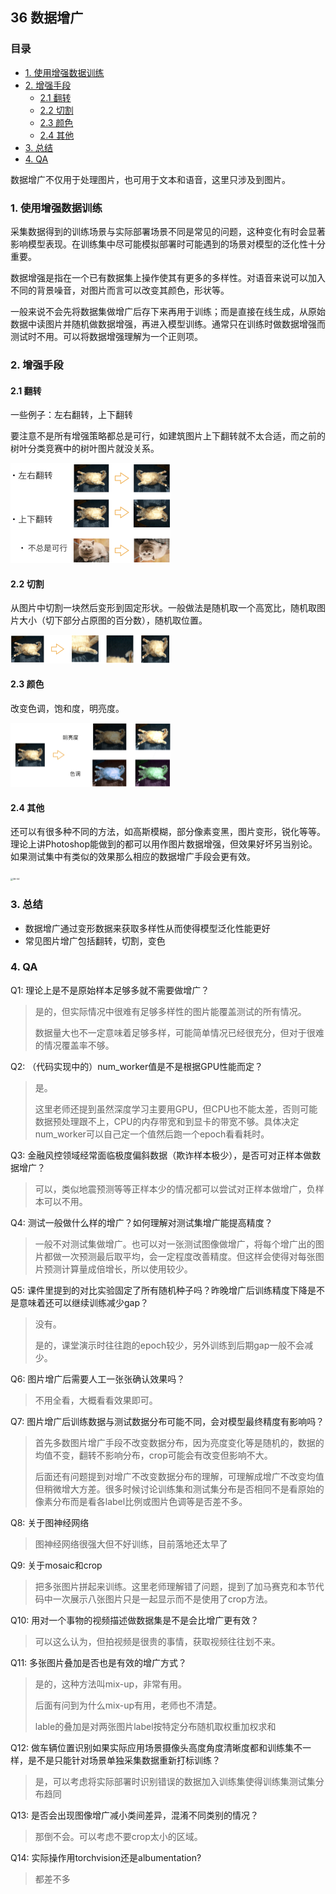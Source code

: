 ## 36 数据增广

### 目录

* [1. 使用增强数据训练](#1-使用增强数据训练)
* [2. 增强手段](#2-增强手段)
  + [2.1 翻转](#21-翻转)
  + [2.2 切割](#22-切割)
  + [2.3 颜色](#23-颜色)
  + [2.4 其他](#24-其他)
* [3. 总结](#3-总结)
* [4. QA](#4-qa)

数据增广不仅用于处理图片，也可用于文本和语音，这里只涉及到图片。

### 1. 使用增强数据训练

采集数据得到的训练场景与实际部署场景不同是常见的问题，这种变化有时会显著影响模型表现。在训练集中尽可能模拟部署时可能遇到的场景对模型的泛化性十分重要。

数据增强是指在一个已有数据集上操作使其有更多的多样性。对语音来说可以加入不同的背景噪音，对图片而言可以改变其颜色，形状等。

一般来说不会先将数据集做增广后存下来再用于训练；而是直接在线生成，从原始数据中读图片并随机做数据增强，再进入模型训练。通常只在训练时做数据增强而测试时不用。可以将数据增强理解为一个正则项。

### 2. 增强手段

#### 2.1 翻转

一些例子：左右翻转，上下翻转

要注意不是所有增强策略都总是可行，如建筑图片上下翻转就不太合适，而之前的树叶分类竞赛中的树叶图片就没关系。

<img src="..\imgs\36\36-01.png" alt="36-01" style="zoom:25%;" />

#### 2.2 切割

从图片中切割一块然后变形到固定形状。一般做法是随机取一个高宽比，随机取图片大小（切下部分占原图的百分数），随机取位置。

<img src="..\imgs\36\36-02.png" alt="36-02" style="zoom:25%;" />

#### 2.3 颜色

改变色调，饱和度，明亮度。

<img src="..\imgs\36\36-03.png" alt="36-03" style="zoom:25%;" />

#### 2.4 其他

还可以有很多种不同的方法，如高斯模糊，部分像素变黑，图片变形，锐化等等。理论上讲Photoshop能做到的都可以用作图片数据增强，但效果好坏另当别论。如果测试集中有类似的效果那么相应的数据增广手段会更有效。

<img src="..\imgs\36\36-04.png" alt="36-04" style="zoom:25%;" />

### 3. 总结

- 数据增广通过变形数据来获取多样性从而使得模型泛化性能更好
- 常见图片增广包括翻转，切割，变色

### 4. QA

Q1: 理论上是不是原始样本足够多就不需要做增广？

> 是的，但实际情况中很难有足够多样性的图片能覆盖测试的所有情况。
>
> 数据量大也不一定意味着足够多样，可能简单情况已经很充分，但对于很难的情况覆盖率不够。

Q2: （代码实现中的）num_worker值是不是根据GPU性能而定？

> 是。
>
> 这里老师还提到虽然深度学习主要用GPU，但CPU也不能太差，否则可能数据预处理跟不上，CPU的内存带宽和到显卡的带宽不够。具体决定num_worker可以自己定一个值然后跑一个epoch看看耗时。

Q3: 金融风控领域经常面临极度偏斜数据（欺诈样本极少），是否可对正样本做数据增广？

> 可以，类似地震预测等等正样本少的情况都可以尝试对正样本做增广，负样本可以不用。

Q4: 测试一般做什么样的增广？如何理解对测试集增广能提高精度？

> 一般不对测试集做增广。也可以对一张测试图像做增广，将每个增广出的图片都做一次预测最后取平均，会一定程度改善精度。但这样会使得对每张图片预测计算量成倍增长，所以使用较少。

Q5: 课件里提到的对比实验固定了所有随机种子吗？昨晚增广后训练精度下降是不是意味着还可以继续训练减少gap？

> 没有。
>
> 是的，课堂演示时往往跑的epoch较少，另外训练到后期gap一般不会减少。

Q6: 图片增广后需要人工一张张确认效果吗？

> 不用全看，大概看看效果即可。

Q7: 图片增广后训练数据与测试数据分布可能不同，会对模型最终精度有影响吗？

> 首先多数图片增广手段不改变数据分布，因为亮度变化等是随机的，数据的均值不变，翻转不影响分布，crop可能会有改变但影响不大。
>
> 后面还有问题提到对增广不改变数据分布的理解，可理解成增广不改变均值但稍微增大方差。很多时候讨论训练集和测试集分布是否相同不是看原始的像素分布而是看各label比例或图片色调等是否差不多。

Q8: 关于图神经网络

> 图神经网络很强大但不好训练，目前落地还太早了

Q9: 关于mosaic和crop

> 把多张图片拼起来训练。这里老师理解错了问题，提到了加马赛克和本节代码中一次展示八张图片只是一起显示而不是使用了crop方法。

Q10: 用对一个事物的视频描述做数据集是不是会比增广更有效？

> 可以这么认为，但拍视频是很贵的事情，获取视频往往划不来。

Q11: 多张图片叠加是否也是有效的增广方式？

> 是的，这种方法叫mix-up，非常有用。
>
> 后面有问到为什么mix-up有用，老师也不清楚。
>
> lable的叠加是对两张图片label按特定分布随机取权重加权求和

Q12: 做车辆位置识别如果实际应用场景摄像头高度角度清晰度都和训练集不一样，是不是只能针对场景单独采集数据重新打标训练？

> 是，可以考虑将实际部署时识别错误的数据加入训练集使得训练集测试集分布趋同

Q13: 是否会出现图像增广减小类间差异，混淆不同类别的情况？

> 那倒不会。可以考虑不要crop太小的区域。

Q14: 实际操作用torchvision还是albumentation?

> 都差不多
